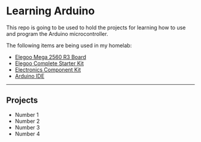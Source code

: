 # Learning Arduino

This repo is going to be used to hold the projects for learning how to use and program the Arduino microcontroller.  


The following items are being used in my homelab:
- [Elegoo Mega 2560 R3 Board][1]
- [Elegoo Complete Starter Kit][2]
- [Electronics Component Kit][3]
- [Arduino IDE][4]
   
----------
## Projects
- Number 1
- Number 2
- Number 3
- Number 4





[1]:https://www.elegoo.com/products/elegoo-mega-2560-r3-boardh
[2]:https://www.elegoo.com/products/elegoo-mega-2560-the-most-complete-starter-kit
[3]:https://www.amazon.com/dp/B077SLZWCR?psc=1&ref=ppx_yo2ov_dt_b_product_details
[4]:https://www.arduino.cc/en/software